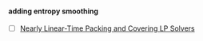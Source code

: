 #### adding entropy smoothing
- [ ] [Nearly Linear-Time Packing and Covering LP Solvers](https://arxiv.org/abs/1411.1124)
